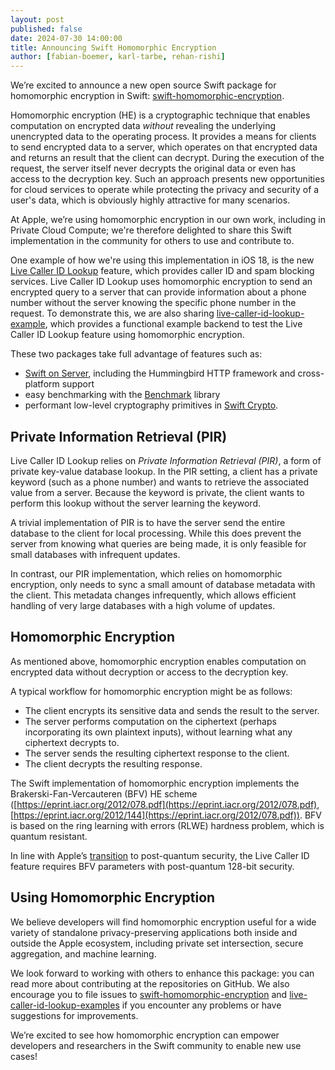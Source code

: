 ```yaml
---
layout: post
published: false
date: 2024-07-30 14:00:00
title: Announcing Swift Homomorphic Encryption
author: [fabian-boemer, karl-tarbe, rehan-rishi]
---
```


We’re excited to announce a new open source Swift package for homomorphic
encryption in Swift:
[swift-homomorphic-encryption](https://github.com/apple/swift-homomorphic-encryption).

Homomorphic encryption (HE) is a cryptographic technique that enables
computation on encrypted data _without_ revealing the underlying unencrypted
data to the operating process. It provides a means for clients to send encrypted
data to a server, which operates on that encrypted data and returns an result
that the client can decrypt. During the execution of the request, the server
itself never decrypts the original data or even has access to the decryption
key. Such an approach presents new opportunities for cloud services to operate
while protecting the privacy and security of a user's data, which is obviously
highly attractive for many scenarios. 

At Apple, we’re using homomorphic encryption in our own work, including in
Private Cloud Compute; we're therefore delighted to share this Swift
implementation in the community for others to use and contribute to.

One example of how we're using this implementation in iOS 18, is the new [Live
Caller ID
Lookup](https://developer.apple.com/documentation/sms_and_call_reporting/getting_up-to-date_calling_and_blocking_information_for_your_app)
feature, which provides caller ID and spam blocking services. Live Caller ID
Lookup uses homomorphic encryption to send an encrypted query to a server that
can provide information about a phone number without the server knowing the
specific phone number in the request. To demonstrate this, we are also sharing
[live-caller-id-lookup-example](https://github.com/apple/live-caller-id-lookup-example),
which provides a functional example backend to test the Live Caller ID Lookup
feature using homomorphic encryption.

These two packages take full advantage of features such as:
* [Swift on Server](https://www.swift.org/documentation/server/), including the Hummingbird HTTP framework and cross-platform support
* easy benchmarking with the [Benchmark](https://github.com/ordo-one/package-benchmark) library
* performant low-level cryptography primitives in [Swift Crypto](https://github.com/apple/swift-crypto).

## Private Information Retrieval (PIR)
Live Caller ID Lookup relies on *Private Information Retrieval (PIR)*, a form of private key-value database lookup.
In the PIR setting, a client has a private keyword (such as a phone number) and wants to retrieve the associated value from a server.
Because the keyword is private, the client wants to perform this lookup without the server learning the keyword.

A trivial implementation of PIR is to have the server send the entire database to the client for local processing.
While this does prevent the server from knowing what queries are being made, it is only feasible for small databases with infrequent updates.

In contrast, our PIR implementation, which relies on homomorphic encryption, only needs to sync a small amount of database metadata with the client.
This metadata changes infrequently, which allows efficient handling of very large databases with a high volume of updates.

## Homomorphic Encryption
As mentioned above, homomorphic encryption enables computation on encrypted data without decryption or access to the decryption key.

A typical workflow for homomorphic encryption might be as follows:
* The client encrypts its sensitive data and sends the result to the server.
* The server performs computation on the ciphertext (perhaps incorporating its
  own plaintext inputs), without learning what any ciphertext decrypts to.
* The server sends the resulting ciphertext response to the client.
* The client decrypts the resulting response.

The Swift implementation of homomorphic encryption implements the
Brakerski-Fan-Vercauteren (BFV) HE scheme
([https://eprint.iacr.org/2012/078.pdf](https://eprint.iacr.org/2012/078.pdf),
[https://eprint.iacr.org/2012/144](https://eprint.iacr.org/2012/078.pdf)). BFV
is based on the ring learning with errors (RLWE) hardness problem, which is
quantum resistant. 

In line with Apple’s [transition](https://security.apple.com/blog/imessage-pq3/)
to post-quantum security, the Live Caller ID feature requires BFV parameters
with post-quantum 128-bit security.

## Using Homomorphic Encryption
We believe developers will find homomorphic encryption useful for a wide variety
of standalone privacy-preserving applications both inside and outside the Apple
ecosystem, including private set intersection, secure aggregation, and machine
learning.

We look forward to working with others to enhance this package: you can read more about contributing at the repositories on GitHub.
We also encourage you to file issues to [swift-homomorphic-encryption](https://github.com/apple/swift-homomorphic-encryption/issues) and [live-caller-id-lookup-examples](https://github.com/apple/live-caller-id-lookup-example/issues) if you encounter any problems or have suggestions for improvements.

We’re excited to see how homomorphic encryption can empower developers and
researchers in the Swift community to enable new use cases!